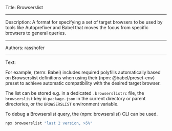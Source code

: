 Title: Browserslist

-----

Description: A format for specifying a set of target browsers to be used by tools like Autoprefixer and Babel that moves the focus from specific browsers to general queries.

-----

Authors: rasshofer

-----

Text:

For example, (term: Babel) includes required polyfills automatically based on Browserslist definitions when using their (npm: @babel/preset-env) preset to achieve automatic compatibility with the desired target browser.

The list can be stored e.g. in a dedicated `.browserslistrc` file, the `browserslist` key in `package.json` in the current directory or parent directories, or the `BROWSERSLIST` environment variable.

To debug a Browserslist query, the (npm: browserslist) CLI can be used.

```sh
npx browserslist "last 2 version, >5%"
```
